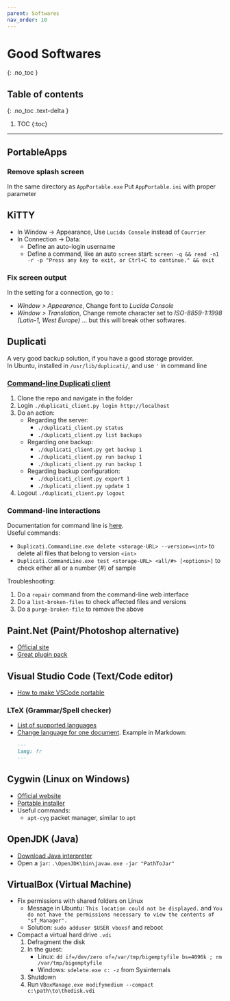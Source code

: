 ```yaml
---
parent: Softwares
nav_order: 10
---
```


# Good Softwares
{: .no_toc }

## Table of contents
{: .no_toc .text-delta }

1. TOC
{:toc}

---

## PortableApps

### Remove splash screen

In the same directory as `AppPortable.exe`
Put `AppPortable.ini` with proper parameter

## KiTTY

* In Window → Appearance, Use `Lucida Console` instead of `Courrier`
* In Connection → Data:
    * Define an auto-login username
    * Define a command, like an auto `screen` start: `screen -q && read -n1 -r -p "Press any key to exit, or Ctrl+C to continue." && exit`

### Fix screen output

In the setting for a connection, go to :

* *Window > Appearance*, Change font to *Lucida Console*
* *Window > Translation*, Change remote character set to *ISO-8859-1:1998 (Latin-1, West Europe)* ... but this will break other softwares.

## Duplicati

A very good backup solution, if you have a good storage provider.  
In Ubuntu, installed in `/usr/lib/duplicati/`, and use `'` in command line

### [Command-line Duplicati client](https://pypi.org/project/duplicati-client/)

1. Clone the repo and navigate in the folder
1. Login `./duplicati_client.py login http://localhost`
1. Do an action:
    * Regarding the server:
        * `./duplicati_client.py status`
        * `./duplicati_client.py list backups`
    * Regarding one backup:
        * `./duplicati_client.py get backup 1`
        * `./duplicati_client.py run backup 1`
        * `./duplicati_client.py run backup 1`
    * Regarding backup configuration:
        * `./duplicati_client.py export 1`
        * `./duplicati_client.py update 1`
1. Logout `./duplicati_client.py logout`

### Command-line interactions

Documentation for command line is [here](https://duplicati.readthedocs.io/en/latest/04-using-duplicati-from-the-command-line/).  
Useful commands:

* `Duplicati.CommandLine.exe delete <storage-URL> --version=<int>` to delete all files that belong to version `<int>`
* `Duplicati.CommandLine.exe test <storage-URL> <all/#> [<options>]` to check either all or a number (#) of sample

Troubleshooting:

1. Do a `repair` command from the command-line web interface
1. Do a `list-broken-files` to check affected files and versions
1. Do a `purge-broken-file` to remove the above



## Paint.Net (Paint/Photoshop alternative)

* [Official site](https://www.getpaint.net/index.html)
* [Great plugin pack](https://forums.getpaint.net/topic/110234-red-ochre-plugin-pack-101-march-2017/)

## Visual Studio Code (Text/Code editor)

* [How to make VSCode portable](https://code.visualstudio.com/docs/editor/portable)

### LTeX (Grammar/Spell checker)

* [List of supported languages](https://valentjn.github.io/ltex/settings.html#ltexlanguage)
* [Change language for one document](https://valentjn.github.io/ltex/advanced-usage.html#multilingual-latex-documents-with-the-babel-package). Example in Markdown:
    ```markdown
    ---
    lang: fr
    ---
    ```

## Cygwin (Linux on Windows)

* [Official website](https://www.cygwin.com/)
* [Portable installer](https://github.com/vegardit/cygwin-portable-installer)
* Useful commands:
    * `apt-cyg` packet manager, similar to `apt`

## OpenJDK (Java)

* [Download Java interpreter](https://adoptium.net/releases)
* Open a `jar`: `.\OpenJDK\bin\javaw.exe -jar "PathToJar"`

## VirtualBox (Virtual Machine)

* Fix permissions with shared folders on Linux
    * Message in Ubuntu: `This location could not be displayed.` and `You do not have the permissions necessary to view the contents of "sf_Manager".`
    * Solution: `sudo adduser $USER vboxsf` and reboot
* Compact a virtual hard drive `.vdi`
    1. Defragment the disk
    1. In the guest:
        * Linux: `dd if=/dev/zero of=/var/tmp/bigemptyfile bs=4096k ; rm /var/tmp/bigemptyfile`
        * Windows: `sdelete.exe c: -z` from Sysinternals
    1. Shutdown
    1. Run `VBoxManage.exe modifymedium --compact c:\path\to\thedisk.vdi`
